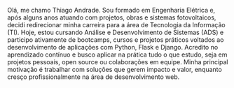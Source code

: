 Olá, me chamo Thiago Andrade. Sou formado em Engenharia Elétrica e, após alguns anos atuando com projetos, obras e sistemas fotovoltaicos, decidi redirecionar minha carreira para a área de Tecnologia da Informação (TI).
Hoje, estou cursando Análise e Desenvolvimento de Sistemas (ADS) e participo ativamente de bootcamps, cursos e projetos práticos voltados ao desenvolvimento de aplicações com Python, Flask e Django.
Acredito no aprendizado contínuo e busco aplicar na prática tudo o que estudo, seja em projetos pessoais, open source ou colaborações em equipe. Minha principal motivação é trabalhar com soluções que gerem impacto e valor, enquanto cresço profissionalmente na área de desenvolvimento web.
